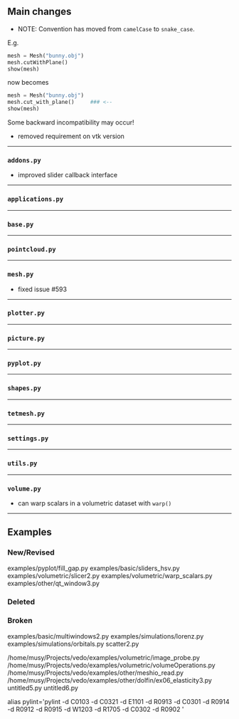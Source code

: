 ## Main changes

- NOTE: Convention has moved from `camelCase` to `snake_case`.

E.g.
```python
mesh = Mesh("bunny.obj")
mesh.cutWithPlane()
show(mesh)
```

now becomes

```python
mesh = Mesh("bunny.obj")
mesh.cut_with_plane()     ### <--
show(mesh)
```

Some backward incompatibility may occur!


- removed requirement on vtk version

---
### `addons.py`
- improved slider callback interface

---
### `applications.py`

---
### `base.py`

---
### `pointcloud.py`

---
### `mesh.py`
- fixed issue #593

---
### `plotter.py`

---
### `picture.py`

---
### `pyplot.py`

---
### `shapes.py`

---
### `tetmesh.py`


---
### `settings.py`

---
### `utils.py`

---
### `volume.py`
- can warp scalars in a volumetric dataset with `warp()`

-------------------------
## Examples

### New/Revised
examples/pyplot/fill_gap.py
examples/basic/sliders_hsv.py
examples/volumetric/slicer2.py
examples/volumetric/warp_scalars.py
examples/other/qt_window3.py


### Deleted

### Broken
examples/basic/multiwindows2.py
examples/simulations/lorenz.py
examples/simulations/orbitals.py
scatter2.py

/home/musy/Projects/vedo/examples/volumetric/image_probe.py
/home/musy/Projects/vedo/examples/volumetric/volumeOperations.py
/home/musy/Projects/vedo/examples/other/meshio_read.py
/home/musy/Projects/vedo/examples/other/dolfin/ex06_elasticity3.py
untitled5.py
untitled6.py

alias pylint='pylint -d C0103 -d C0321 -d E1101 -d R0913 -d C0301 -d R0914 -d R0912 -d R0915 -d W1203 -d R1705 -d C0302 -d R0902 '



